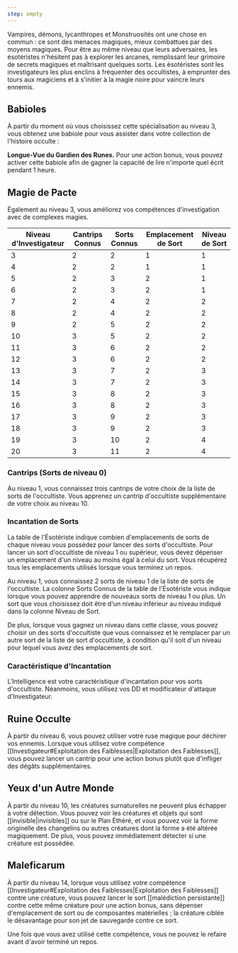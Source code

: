 ```yaml
---
step: empty
---
```

Vampires, démons, lycanthropes et Monstruosités ont une chose en commun : ce sont des menaces magiques, mieux combattues par des moyens magiques. Pour être au même niveau que leurs adversaires, les ésotéristes n'hésitent pas à explorer les arcanes, remplissant leur grimoire de secrets magiques et maîtrisant quelques sorts. Les ésotéristes sont les investigateurs les plus enclins à fréquenter des occultistes, à emprunter des tours aux magiciens et à s'initier à la magie noire pour vaincre leurs ennemis.

## Babioles

À partir du moment où vous choisissez cette spécialisation au niveau 3, vous obtenez une babiole pour vous assister dans votre collection de l'histoire occulte : 

**Longue-Vue du Gardien des Runes.** Pour une action bonus, vous pouvez activer cette babiole afin de gagner la capacité de lire n'importe quel écrit pendant 1 heure.

## Magie de Pacte

Également au niveau 3, vous améliorez vos compétences d'investigation avec de complexes magies.

| Niveau d'Investigateur | Cantrips Connus | Sorts Connus | Emplacement de Sort | Niveau de Sort |
| ---------------------- | --------------- | ------------ | ------------------- | -------------- |
| 3                      | 2               | 2            | 1                   | 1              |
| 4                      | 2               | 2            | 1                   | 1              |
| 5                      | 2               | 3            | 2                   | 1              |
| 6                      | 2               | 3            | 2                   | 1              |
| 7                      | 2               | 4            | 2                   | 2              |
| 8                      | 2               | 4            | 2                   | 2              |
| 9                      | 2               | 5            | 2                   | 2              |
| 10                     | 3               | 5            | 2                   | 2              |
| 11                     | 3               | 6            | 2                   | 2              |
| 12                     | 3               | 6            | 2                   | 2              |
| 13                     | 3               | 7            | 2                   | 3              |
| 14                     | 3               | 7            | 2                   | 3              |
| 15                     | 3               | 8            | 2                   | 3              |
| 16                     | 3               | 8            | 2                   | 3              |
| 17                     | 3               | 9            | 2                   | 3              |
| 18                     | 3               | 9            | 2                   | 3              |
| 19                     | 3               | 10           | 2                   | 4              |
| 20                     | 3               | 11           | 2                   | 4              |

### Cantrips (Sorts de niveau 0)

Au niveau 1, vous connaissez trois cantrips de votre choix de la liste de sorts de l'occultiste. Vous apprenez un cantrip d'occultiste supplémentaire de votre choix au niveau 10.

### Incantation de Sorts

La table de l'Ésotériste indique combien d'emplacements de sorts de chaque niveau vous possédez pour lancer des sorts d'occultiste. Pour lancer un sort d'occultiste de niveau 1 ou supérieur, vous devez dépenser un emplacement d'un niveau au moins égal à celui du sort. Vous récupérez tous les emplacements utilisés lorsque vous terminez un repos.

Au niveau 1, vous connaissez 2 sorts de niveau 1 de la liste de sorts de l'occultiste. La colonne Sorts Connus de la table de l'Ésotériste vous indique lorsque vous pouvez apprendre de nouveaux sorts de niveau 1 ou plus. Un sort que vous choisissez doit être d'un niveau inférieur au niveau indiqué dans la colonne Niveau de Sort.

De plus, lorsque vous gagnez un niveau dans cette classe, vous pouvez choisir un des sorts d'occultiste que vous connaissez et le remplacer par un autre sort de la liste de sort d'occultiste, à condition qu'il soit d'un niveau pour lequel vous avez des emplacements de sort.

### Caractéristique d'Incantation

L'Intelligence est votre caractéristique d'incantation pour vos sorts d'occultiste. Néanmoins, vous utilisez vos DD et modificateur d'attaque d'Investigateur.

## Ruine Occulte

À partir du niveau 6, vous pouvez utiliser votre ruse magique pour déchirer vos ennemis. Lorsque vous utilisez votre compétence [[Investigateur#Exploitation des Faiblesses|Exploitation des Faiblesses]], vous pouvez lancer un cantrip pour une action bonus plutôt que d'infliger des dégâts supplémentaires.

## Yeux d'un Autre Monde

À partir du niveau 10, les créatures surnaturelles ne peuvent plus échapper à votre détection. Vous pouvez voir les créatures et objets qui sont [[invisible|invisibles]] ou sur le Plan Éthéré, et vous pouvez voir la forme originelle des changelins ou autres créatures dont la forme a été altérée magiquement. De plus, vous pouvez immédiatement détecter si une créature est possédée.

## Maleficarum

À partir du niveau 14, lorsque vous utilisez votre compétence [[Investigateur#Exploitation des Faiblesses|Exploitation des Faiblesses]] contre une créature, vous pouvez lancer le sort [[malédiction persistante]] contre cette même créature pour une action bonus, sans dépenser d'emplacement de sort ou de composantes matérielles ; la créature ciblée le désavantage pour son jet de sauvegarde contre ce sort.

Une fois que vous avez utilisé cette compétence, vous ne pouvez le refaire avant d'avoir terminé un repos.